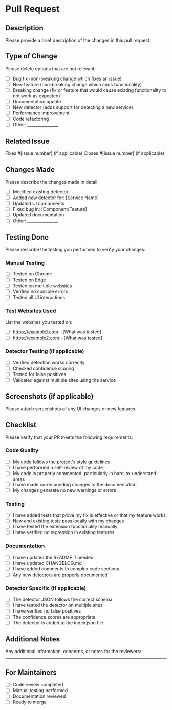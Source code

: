 # Pull Request

## Description
Please provide a brief description of the changes in this pull request.

## Type of Change
Please delete options that are not relevant:

- [ ] Bug fix (non-breaking change which fixes an issue)
- [ ] New feature (non-breaking change which adds functionality)
- [ ] Breaking change (fix or feature that would cause existing functionality to not work as expected)
- [ ] Documentation update
- [ ] New detector (adds support for detecting a new service)
- [ ] Performance improvement
- [ ] Code refactoring
- [ ] Other: _______________

## Related Issue
Fixes #[issue number] (if applicable)
Closes #[issue number] (if applicable)

## Changes Made
Please describe the changes made in detail:

- [ ] Modified existing detector
- [ ] Added new detector for: [Service Name]
- [ ] Updated UI components
- [ ] Fixed bug in: [Component/Feature]
- [ ] Updated documentation
- [ ] Other: _______________

## Testing Done
Please describe the testing you performed to verify your changes:

### Manual Testing
- [ ] Tested on Chrome
- [ ] Tested on Edge
- [ ] Tested on multiple websites
- [ ] Verified no console errors
- [ ] Tested all UI interactions

### Test Websites Used
List the websites you tested on:
- [ ] https://example1.com - [What was tested]
- [ ] https://example2.com - [What was tested]

### Detector Testing (if applicable)
- [ ] Verified detection works correctly
- [ ] Checked confidence scoring
- [ ] Tested for false positives
- [ ] Validated against multiple sites using the service

## Screenshots (if applicable)
Please attach screenshots of any UI changes or new features.

## Checklist
Please verify that your PR meets the following requirements:

### Code Quality
- [ ] My code follows the project's style guidelines
- [ ] I have performed a self-review of my code
- [ ] My code is properly commented, particularly in hard-to-understand areas
- [ ] I have made corresponding changes to the documentation
- [ ] My changes generate no new warnings or errors

### Testing
- [ ] I have added tests that prove my fix is effective or that my feature works
- [ ] New and existing tests pass locally with my changes
- [ ] I have tested the extension functionality manually
- [ ] I have verified no regression in existing features

### Documentation
- [ ] I have updated the README if needed
- [ ] I have updated CHANGELOG.md
- [ ] I have added comments to complex code sections
- [ ] Any new detectors are properly documented

### Detector Specific (if applicable)
- [ ] The detector JSON follows the correct schema
- [ ] I have tested the detector on multiple sites
- [ ] I have verified no false positives
- [ ] The confidence scores are appropriate
- [ ] The detector is added to the index.json file

## Additional Notes
Any additional information, concerns, or notes for the reviewers:

---

## For Maintainers
- [ ] Code review completed
- [ ] Manual testing performed
- [ ] Documentation reviewed
- [ ] Ready to merge
